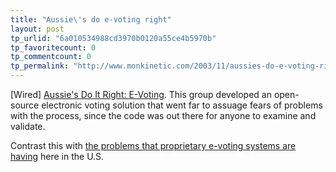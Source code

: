 ```yaml
---
title: "Aussie\'s do e-voting right"
layout: post
tp_urlid: "6a010534988cd3970b0120a55ce4b5970b"
tp_favoritecount: 0
tp_commentcount: 0
tp_permalink: "http://www.monkinetic.com/2003/11/aussies-do-e-voting-right.html"
---
```

[Wired] <a href="http://www.wired.com/news/ebiz/0,1272,61045,00.html?tw=wn_tophead_1">Aussie&#39;s Do It Right: E-Voting</a>. This group developed an open-source electronic voting solution that went far to assuage fears of problems with the process, since the code was out there for anyone to examine and validate.

Contrast this with <a href="http://news.google.com/news?hl=en&amp;lr=&amp;ie=UTF-8&amp;oe=utf-8&amp;q=voting+software+problems&amp;sa=N&amp;tab=wn">the problems that proprietary e-voting systems are having</a> here in the U.S.
